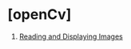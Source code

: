# [openCv]
1. [Reading and Displaying Images](https://github.com/abhishek201202/openCv/blob/master/1%20Reading%20and%20Displaying%20Images.ipynb)
